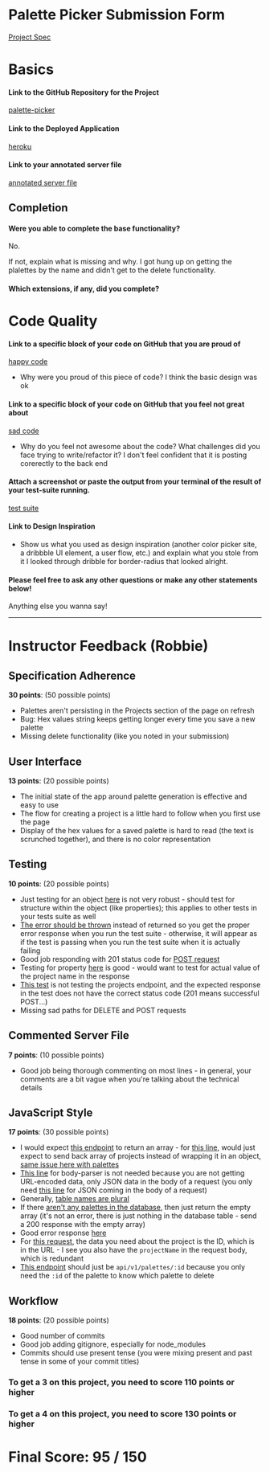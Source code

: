 # Palette Picker Submission Form

[Project Spec](http://frontend.turing.io/projects/palette-picker.html)

# Basics

#### Link to the GitHub Repository for the Project
[palette-picker](https://github.com/patrickjneel/palette-picker)

#### Link to the Deployed Application
[heroku](https://palette-picker-pn.herokuapp.com/)

#### Link to your annotated server file
[annotated server file](https://github.com/patrickjneel/palette-picker)

## Completion

#### Were you able to complete the base functionality?
No.

If not, explain what is missing and why.
I got hung up on getting the plalettes by the name and didn't get to the delete functionality.

#### Which extensions, if any, did you complete?

# Code Quality

#### Link to a specific block of your code on GitHub that you are proud of
[happy code]()

* Why were you proud of this piece of code?
I think the basic design was ok

#### Link to a specific block of your code on GitHub that you feel not great about
[sad code](https://github.com/patrickjneel/palette-picker/blob/4e02e7b3a60d6cdd0c43f386ae6b60ccf8ede8df/public/js/scripts.js#L170)

* Why do you feel not awesome about the code? What challenges did you face trying to write/refactor it?
I don't feel confident that it is posting corerectly to the back end
#### Attach a screenshot or paste the output from your terminal of the result of your test-suite running.

[test suite]()

#### Link to Design Inspiration

* Show us what you used as design inspiration (another color picker site, a dribbble UI element, a user flow, etc.) and explain what you stole from it
I looked through dribble for border-radius that looked alright.
#### Please feel free to ask any other questions or make any other statements below!

Anything else you wanna say!

-----


# Instructor Feedback (Robbie)

## Specification Adherence

**30 points**: (50 possible points)

* Palettes aren't persisting in the Projects section of the page on refresh
* Bug: Hex values string keeps getting longer every time you save a new palette
* Missing delete functionality (like you noted in your submission)

## User Interface

**13 points**: (20 possible points)

* The initial state of the app around palette generation is effective and easy to use
* The flow for creating a project is a little hard to follow when you first use the page
* Display of the hex values for a saved palette is hard to read (the text is scrunched together), and there is no color representation

## Testing

**10 points**: (20 possible points)

* Just testing for an object [here](https://github.com/patrickjneel/palette-picker/blob/master/test/routes.spec.js#L45-L46) is not very robust - should test for structure within the object (like properties); this applies to other tests in your tests suite as well
* [The error should be thrown](https://github.com/patrickjneel/palette-picker/blob/master/test/routes.spec.js#L45-L46) instead of returned so you get the proper error response when you run the test suite - otherwise, it will appear as if the test is passing when you run the test suite when it is actually failing
* Good job responding with 201 status code for [POST request](https://github.com/patrickjneel/palette-picker/blob/master/test/routes.spec.js#L73)
* Testing for property [here](https://github.com/patrickjneel/palette-picker/blob/master/test/routes.spec.js#L75) is good - would want to test for actual value of the project name in the response
* [This test](https://github.com/patrickjneel/palette-picker/blob/master/test/routes.spec.js#L83-L97) is not testing the projects endpoint, and the expected response in the test does not have the correct status code (201 means successful POST...)
* Missing sad paths for DELETE and POST requests

## Commented Server File

**7 points**: (10 possible points)

* Good job being thorough commenting on most lines - in general, your comments are a bit vague when you're talking about the technical details

## JavaScript Style

**17 points**: (30 possible points)

* I would expect [this endpoint](https://github.com/patrickjneel/palette-picker/blob/master/test/routes.spec.js#L45-L46) to return an array - for [this line](https://github.com/patrickjneel/palette-picker/blob/after-friday/server.js#L31), would just expect to send back array of projects instead of wrapping it in an object, [same issue here with palettes](https://github.com/patrickjneel/palette-picker/blob/after-friday/server.js#L42)
* [This line](https://github.com/patrickjneel/palette-picker/blob/after-friday/server.js#L19) for body-parser is not needed because you are not getting URL-encoded data, only JSON data in the body of a request (you only need [this line](https://github.com/patrickjneel/palette-picker/blob/after-friday/server.js#L18) for JSON coming in the body of a request)
* Generally, [table names are plural](https://github.com/patrickjneel/palette-picker/blob/after-friday/db/migrations/20180124144324_third_update.js#L10)
* If there [aren't any palettes in the database](https://github.com/patrickjneel/palette-picker/blob/after-friday/server.js#L44-L47), then just return the empty array (it's not an error, there is just nothing in the database table - send a 200 response with the empty array)
* Good error response [here](https://github.com/patrickjneel/palette-picker/blob/after-friday/server.js#L56-L62)
* For [this request](https://github.com/patrickjneel/palette-picker/blob/after-friday/server.js#L76), the data you need about the project is the ID, which is in the URL - I see you also have the `projectName` in the request body, which is redundant
* [This endpoint](https://github.com/patrickjneel/palette-picker/blob/after-friday/server.js#L92) should just be `api/v1/palettes/:id` because you only need the `:id` of the palette to know which palette to delete

## Workflow

**18 points**: (20 possible points)

* Good number of commits
* Good job adding gitignore, especially for node_modules
* Commits should use present tense (you were mixing present and past tense in some of your commit titles)

### To get a 3 on this project, you need to score 110 points or higher
### To get a 4 on this project, you need to score 130 points or higher

# Final Score: 95 / 150
